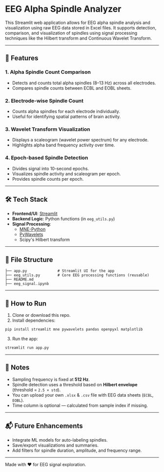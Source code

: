 # EEG Alpha Spindle Analyzer

This Streamlit web application allows for EEG alpha spindle analysis and visualization using raw EEG data stored in Excel files. It supports detection, comparison, and visualization of spindles using signal processing techniques like the Hilbert transform and Continuous Wavelet Transform.

---

## 🧠 Features

### 1. **Alpha Spindle Count Comparison**
- Detects and counts total alpha spindles (8–13 Hz) across all electrodes.
- Compares spindle counts between ECBL and EOBL sheets.

### 2. **Electrode-wise Spindle Count**
- Counts alpha spindles for each electrode individually.
- Useful for identifying spatial patterns of brain activity.

### 3. **Wavelet Transform Visualization**
- Displays a scaleogram (wavelet power spectrum) for any electrode.
- Highlights alpha band frequency activity over time.

### 4. **Epoch-based Spindle Detection**
- Divides signal into 10-second epochs.
- Visualizes spindle activity and scaleogram per epoch.
- Provides spindle counts per epoch.

---

## 🛠 Tech Stack
- **Frontend/UI**: [Streamlit](https://streamlit.io/)
- **Backend Logic**: Python functions (in `eeg_utils.py`)
- **Signal Processing**:
  - [MNE-Python](https://mne.tools/stable/index.html)
  - [PyWavelets](https://pywavelets.readthedocs.io/)
  - Scipy's Hilbert transform

---

## 📁 File Structure
```
├── app.py              # Streamlit UI for the app
├── eeg_utils.py        # Core EEG processing functions (reusable)
├── README.md
├── eeg_signal.ipynb
```

---

## 🚀 How to Run
1. Clone or download this repo.
2. Install dependencies:
```bash
pip install streamlit mne pywavelets pandas openpyxl matplotlib
```
3. Run the app:
```bash
streamlit run app.py
```

---

## 📌 Notes
- Sampling frequency is fixed at **512 Hz**.
- Spindle detection uses a threshold based on **Hilbert envelope** (threshold = `2.5 × std`).
- You can upload your own `.xlsx` & `.csv` file with EEG data sheets (`ECBL`, `EOBL`).
- Time column is optional — calculated from sample index if missing.

---

## 📬 Future Enhancements
- Integrate ML models for auto-labeling spindles.
- Save/export visualizations and summaries.
- Add filters for spindle duration, amplitude, and frequency range.

---

Made with ❤️ for EEG signal exploration.
